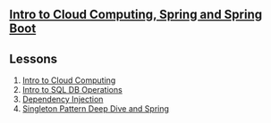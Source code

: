 ## <b><u>Intro to Cloud Computing, Spring and Spring Boot</u></b>


## Lessons

1. [Intro to Cloud Computing](https://github.com/floreo-labs/Java-Core-Curriculum/tree/master/lessons/intro-to-cloud)
2. [Intro to SQL DB Operations](https://github.com/floreo-labs/Java-Core-Curriculum/tree/master/lessons/sql)
3. [Dependency Injection](https://github.com/floreo-labs/Java-Core-Curriculum/tree/master/lessons/di)
4. [Singleton Pattern Deep Dive and Spring ](https://github.com/floreo-labs/Java-Core-Curriculum/tree/master/lessons/singleton-spring-intro)